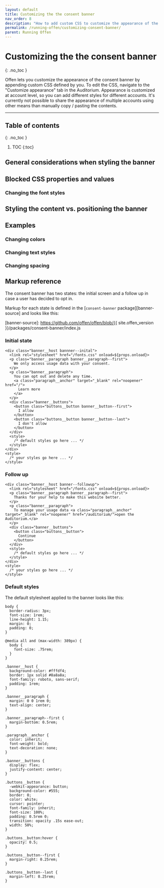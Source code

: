 ```yaml
---
layout: default
title: Customizing the the consent banner
nav_order: 8
description: "How to add custom CSS to customize the appearance of the consent banner in Offen"
permalink: /running-offen/customizing-consent-banner/
parent: Running Offen
---
```


<!--
Copyright 2021 - Offen Authors <hioffen@posteo.de>
SPDX-License-Identifier: Apache-2.0
-->

# Customizing the the consent banner
{: .no_toc }

Offen lets you customize the appearance of the consent banner by appending custom CSS defined by you. To edit the CSS, navigate to the "Customize appearance" tab in the Auditorium. Appearance is customized at account level, so you can add different styles for different accounts. It's currently not possible to share the appearance of multiple accounts using other means than manually copy / pasting the contents.

---

## Table of contents
{: .no_toc }
1. TOC
{:toc}

## General considerations when styling the banner

## Blocked CSS properties and values

### Changing the font styles

## Styling the content vs. positioning the banner

## Examples

### Changing colors

### Changing text styles

### Changing spacing

## Markup reference

The consent banner has two states: the initial screen and a follow up in case a user has decided to opt in.

Markup for each state is defined in the [`consent-banner` package][banner-source] and looks like this:

[banner-source]: https://github.com/offen/offen/blob/{{ site.offen_version }}/packages/consent-banner/index.js

### Initial state

```
<div class="banner__host bannner--inital">
  <link rel="stylesheet" href="/fonts.css" onload=${props.onload}>
  <p class="banner__paragraph banner__paragraph--first">
    We only access usage data with your consent.
  </p>
  <p class="banner__paragraph">
    You can opt out and delete any time.
    <a class="paragraph__anchor" target="_blank" rel="noopener" href="/">
      Learn more
    </a>
  </p>
  <div class="banner__buttons">
    <button class="buttons__button banner__button--first">
      I allow
    </button>
    <button class="buttons__button banner__button--last">
      I don't allow
    </button>
  </div>
  <style>
    /* default styles go here ... */
  </style>
</div>
<style>
  /* your styles go here ... */
</style>
```

### Follow up

```
<div class="banner__host banner--followup">
  <link rel="stylesheet" href="/fonts.css" onload=${props.onload}>
  <p class="banner__paragraph banner__paragraph--first">
    Thanks for your help to make this website better.
  </p>
  <p class="banner__paragraph">
    To manage your usage data <a class="paragraph__anchor" target="_blank" rel="noopener" href="/auditorium/">open the Auditorium.</a>
  </p>
  <div class="banner__buttons">
    <button class="buttons__button">
      Continue
    </button>
  </div>
  <style>
    /* default styles go here ... */
  </style>
</div>
<style>
  /* your styles go here ... */
</style>
```

### Default styles

The default stylesheet applied to the banner looks like this:

```
body {
  border-radius: 3px;
  font-size: 1rem;
  line-height: 1.15;
  margin: 0;
  padding: 0;
}

@media all and (max-width: 389px) {
  body {
    font-size: .75rem;
  }
}

.banner__host {
  background-color: #fffdf4;
  border: 1px solid #8a8a8a;
  font-family: roboto, sans-serif;
  padding: 1rem;
}

.banner__paragraph {
  margin: 0 0 1rem 0;
  text-align: center;
}

.banner__paragraph--first {
  margin-bottom: 0.5rem;
}

.paragraph__anchor {
  color: inherit;
  font-weight: bold;
  text-decoration: none;
}

.banner__buttons {
  display: flex;
  justify-content: center;
}

.buttons__button {
  -webkit-appearance: button;
  background-color: #555;
  border: 0;
  color: white;
  cursor: pointer;
  font-family: inherit;
  font-size: 100%;
  padding: 0.5rem 0;
  transition: opacity .15s ease-out;
  width: 50%;
}

.buttons__button:hover {
  opacity: 0.5;
}

.buttons__button--first {
  margin-right: 0.25rem;
}

.buttons__button--last {
  margin-left: 0.25rem;
}
```


